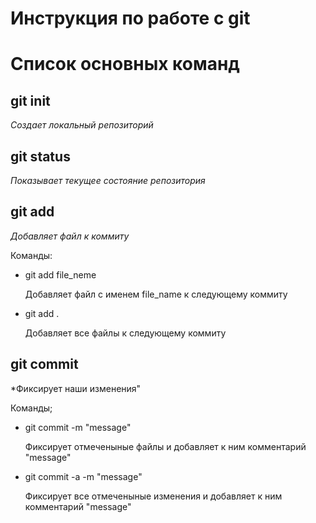 # Инструкция по работе с git


# Список основных команд

## git init
*Создает локальный репозиторий*

## git status
*Показывает текущее состояние репозитория*

## git add
*Добавляет файл к коммиту*

Команды:
* git add file_neme

    Добавляет файл с именем file_name к следующему коммиту

* git add .

    Добавляет все файлы к следующему коммиту

## git commit
*Фиксирует наши изменения"

Команды;
* git commit -m "message"

   Фиксирует отмеченыные файлы и добавляет к ним комментарий "message" 

* git commit -a -m "message"

   Фиксирует все отмеченыные изменения и добавляет к ним комментарий "message" 